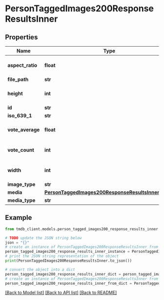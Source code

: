 # PersonTaggedImages200ResponseResultsInner


## Properties

Name | Type | Description | Notes
------------ | ------------- | ------------- | -------------
**aspect_ratio** | **float** |  | [optional] [default to 0]
**file_path** | **str** |  | [optional] 
**height** | **int** |  | [optional] [default to 0]
**id** | **str** |  | [optional] 
**iso_639_1** | **str** |  | [optional] 
**vote_average** | **float** |  | [optional] [default to 0]
**vote_count** | **int** |  | [optional] [default to 0]
**width** | **int** |  | [optional] [default to 0]
**image_type** | **str** |  | [optional] 
**media** | [**PersonTaggedImages200ResponseResultsInnerMedia**](PersonTaggedImages200ResponseResultsInnerMedia.md) |  | [optional] 
**media_type** | **str** |  | [optional] 

## Example

```python
from tmdb_client.models.person_tagged_images200_response_results_inner import PersonTaggedImages200ResponseResultsInner

# TODO update the JSON string below
json = "{}"
# create an instance of PersonTaggedImages200ResponseResultsInner from a JSON string
person_tagged_images200_response_results_inner_instance = PersonTaggedImages200ResponseResultsInner.from_json(json)
# print the JSON string representation of the object
print(PersonTaggedImages200ResponseResultsInner.to_json())

# convert the object into a dict
person_tagged_images200_response_results_inner_dict = person_tagged_images200_response_results_inner_instance.to_dict()
# create an instance of PersonTaggedImages200ResponseResultsInner from a dict
person_tagged_images200_response_results_inner_from_dict = PersonTaggedImages200ResponseResultsInner.from_dict(person_tagged_images200_response_results_inner_dict)
```
[[Back to Model list]](../README.md#documentation-for-models) [[Back to API list]](../README.md#documentation-for-api-endpoints) [[Back to README]](../README.md)


